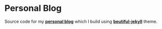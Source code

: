 # Personal Blog
Source code for my **[personal blog](http://vishwajeetsrivastava.com/)** which I build using **[beutiful-jekyll](https://github.com/daattali/beautiful-jekyll)** theme.
